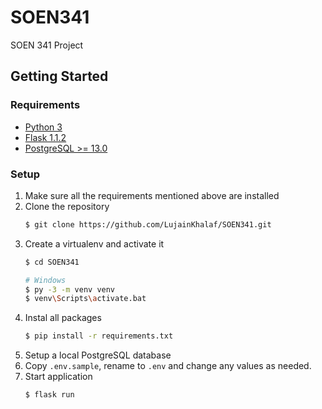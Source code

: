 # SOEN341
SOEN 341 Project

## Getting Started

### Requirements

- [Python 3](https://www.python.org/)
- [Flask 1.1.2](https://flask.palletsprojects.com/en/1.1.x/)
- [PostgreSQL >= 13.0](https://www.postgresql.org/)

### Setup

1. Make sure all the requirements mentioned above are installed
2. Clone the repository 
    ```sh
    $ git clone https://github.com/LujainKhalaf/SOEN341.git
    ```
3. Create a virtualenv and activate it
    ```sh
    $ cd SOEN341

    # Windows
    $ py -3 -m venv venv
    $ venv\Scripts\activate.bat
    ```
4. Instal all packages
    ```sh
    $ pip install -r requirements.txt
    ```
5. Setup a local PostgreSQL database
6. Copy `.env.sample`, rename to `.env` and change any values as needed.
7. Start application
    ```sh
    $ flask run
    ```